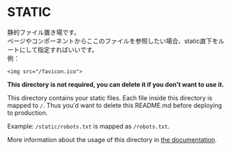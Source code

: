 # STATIC
静的ファイル置き場です。  
ページやコンポーネントからここのファイルを参照したい場合、static直下をルートにして指定すればいいです。  
例：  
```
<img src="/favicon.ico">
```

**This directory is not required, you can delete it if you don't want to use it.**

This directory contains your static files.
Each file inside this directory is mapped to `/`.
Thus you'd want to delete this README.md before deploying to production.

Example: `/static/robots.txt` is mapped as `/robots.txt`.

More information about the usage of this directory in [the documentation](https://nuxtjs.org/guide/assets#static).

